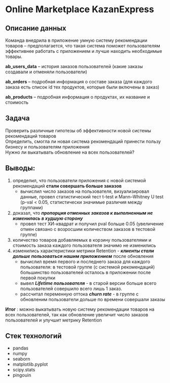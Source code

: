 # Online Marketplace KazanExpress

## Описание данных
Команда внедрила в приложение умную систему рекомендации товаров – предполагается, что такая система поможет пользователям эффективнее работать с приложением и лучше находить необходимые товары.

**ab_users_data** – история заказов пользователей (какие заказы создавали и отменяли пользователи)

**ab_orders** – подробная информация о составе заказа (для каждого заказа есть список id тех продуктов, которые были включены в заказ)

**ab_products** – подробная информация о продуктах, их название и стоимость

## Задача
 Проверить различные гипотезы об эффективности новой системы рекомендаций товаров  
 Определить, смогла ли новая система рекомендаций принести пользу бизнесу и пользователям приложения  
 Нужно ли выкатывать обновление на всех пользователей?  


## Выводы:
1. определил, что пользователи приложения с новой системой рекомендаций **стали совершать больше заказов**
    *  вычислил число заказов на пользователя, визуализировал данные,  провел статистический тест t-test и Mann–Whitney U test (p-val < 0.05, статистически значимые различия между группами)
2. доказал, что ***пропорция отменных заказов к выполненным не изменилась в худшую сторону***
    *  провел тест ХИ-квадрат и получил pval больше 0.05 (увеличение отмен связано с возросшим количеством заказов в тестовой группе)
3. количество товаров добавляемых в корзину пользователями и стоимость заказа каждого пользователя значимо не изменились
4. изменились характеристики метрики Retention - ***клиенты стали дольше пользоваться нашим приложением*** после обновления
    *  вычислил время первого и последнего заказа для каждого пользователя: в тестовой группе (с системой рекомендаций) большинство пользователей осталось в приложении после первой покупки 
    *  вывел ***Lifetime пользователя*** - в старой версии больше всего пользователей совершило всего лишь 1 заказ.
    *  рассчитал переменную оттока ***churn rate*** - в группе c обновленим пользователи дольше по времени совершали заказы 

**Итог** : можно выкатывать новую систему рекомендации товаров на всех пользователей, так как обновление увеличит число заказов пользователей и улучшит метрику Retention

## Cтек технологий 
  * pandas  
  * numpy
  * seaborn  
  * matplotlib.pyplot 
  * scipy.stats
  * pingouin   
